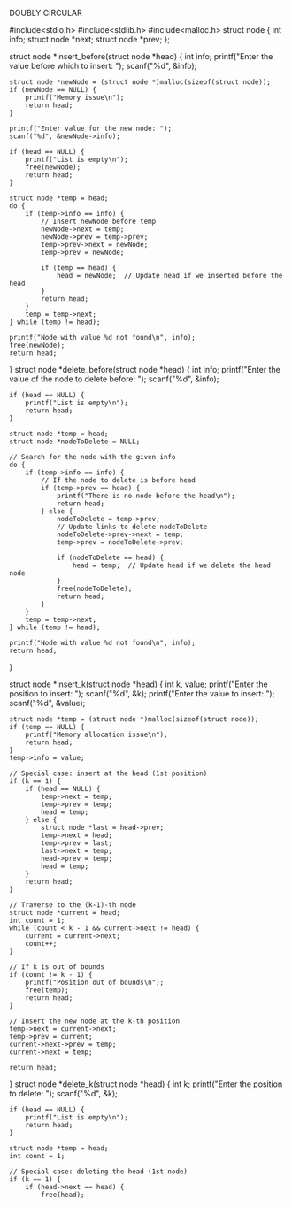 DOUBLY CIRCULAR 

#include<stdio.h>
#include<stdlib.h>
#include<malloc.h>
struct node
{
int info;
struct node *next;
struct node *prev;
};

struct node *insert_before(struct node *head)
{
    int info;
    printf("Enter the value before which to insert: ");
    scanf("%d", &info);

    struct node *newNode = (struct node *)malloc(sizeof(struct node));
    if (newNode == NULL) {
        printf("Memory issue\n");
        return head;
    }
    
    printf("Enter value for the new node: ");
    scanf("%d", &newNode->info);

    if (head == NULL) {
        printf("List is empty\n");
        free(newNode);
        return head;
    }

    struct node *temp = head;
    do {
        if (temp->info == info) {
            // Insert newNode before temp
            newNode->next = temp;
            newNode->prev = temp->prev;
            temp->prev->next = newNode;
            temp->prev = newNode;

            if (temp == head) {
                head = newNode;  // Update head if we inserted before the head
            }
            return head;
        }
        temp = temp->next;
    } while (temp != head);

    printf("Node with value %d not found\n", info);
    free(newNode);
    return head;
}
struct node *delete_before(struct node *head)
{
    int info;
    printf("Enter the value of the node to delete before: ");
    scanf("%d", &info);

    if (head == NULL) {
        printf("List is empty\n");
        return head;
    }

    struct node *temp = head;
    struct node *nodeToDelete = NULL;

    // Search for the node with the given info
    do {
        if (temp->info == info) {
            // If the node to delete is before head
            if (temp->prev == head) {
                printf("There is no node before the head\n");
                return head;
            } else {
                nodeToDelete = temp->prev;
                // Update links to delete nodeToDelete
                nodeToDelete->prev->next = temp;
                temp->prev = nodeToDelete->prev;

                if (nodeToDelete == head) {
                    head = temp;  // Update head if we delete the head node
                }
                free(nodeToDelete);
                return head;
            }
        }
        temp = temp->next;
    } while (temp != head);

    printf("Node with value %d not found\n", info);
    return head;
}

struct node *insert_k(struct node *head)
{
    int k, value;
    printf("Enter the position to insert: ");
    scanf("%d", &k);
    printf("Enter the value to insert: ");
    scanf("%d", &value);

    struct node *temp = (struct node *)malloc(sizeof(struct node));
    if (temp == NULL) {
        printf("Memory allocation issue\n");
        return head;
    }
    temp->info = value;

    // Special case: insert at the head (1st position)
    if (k == 1) {
        if (head == NULL) {
            temp->next = temp;
            temp->prev = temp;
            head = temp;
        } else {
            struct node *last = head->prev;
            temp->next = head;
            temp->prev = last;
            last->next = temp;
            head->prev = temp;
            head = temp;
        }
        return head;
    }

    // Traverse to the (k-1)-th node
    struct node *current = head;
    int count = 1;
    while (count < k - 1 && current->next != head) {
        current = current->next;
        count++;
    }

    // If k is out of bounds
    if (count != k - 1) {
        printf("Position out of bounds\n");
        free(temp);
        return head;
    }

    // Insert the new node at the k-th position
    temp->next = current->next;
    temp->prev = current;
    current->next->prev = temp;
    current->next = temp;

    return head;
}
struct node *delete_k(struct node *head)
{
    int k;
    printf("Enter the position to delete: ");
    scanf("%d", &k);

    if (head == NULL) {
        printf("List is empty\n");
        return head;
    }

    struct node *temp = head;
    int count = 1;

    // Special case: deleting the head (1st node)
    if (k == 1) {
        if (head->next == head) {
            free(head);
